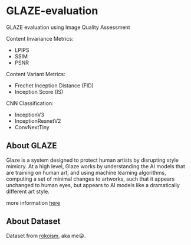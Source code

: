 # GLAZE-evaluation
GLAZE evaluation using Image Quality Assessment

Content Invariance Metrics:
- LPIPS
- SSIM
- PSNR

Content Variant Metrics:
- Frechet Inception Distance (FID)
- Inception Score (IS)

CNN Classification:
- InceptionV3
- InceptionResnetV2
- ConvNextTiny

## About GLAZE
Glaze is a system designed to protect human artists by disrupting style mimicry. At a high level, Glaze works by understanding the AI models that are training on human art, and using machine learning algorithms, computing a set of minimal changes to artworks, such that it appears unchanged to human eyes, but appears to AI models like a dramatically different art style.

more information [here](https://glaze.cs.uchicago.edu/what-is-glaze.html)

## About Dataset
Dataset from [rokoism](https://www.instagram.com/rokoism/), aka me😜.